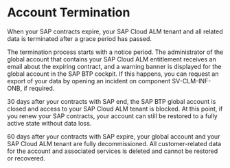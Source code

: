 <!-- loio219d7d0c369c4c7bb68860e7710f25b3 -->

# Account Termination

When your SAP contracts expire, your SAP Cloud ALM tenant and all related data is terminated after a grace period has passed.

The termination process starts with a notice period. The administrator of the global account that contains your SAP Cloud ALM entitlement receives an email about the expiring contract, and a warning banner is displayed for the global account in the SAP BTP cockpit. If this happens, you can request an export of your data by opening an incident on component SV-CLM-INF-ONB, if required.

30 days after your contracts with SAP end, the SAP BTP global account is closed and access to your SAP Cloud ALM tenant is blocked. At this point, if you renew your SAP contracts, your account can still be restored to a fully active state without data loss.

60 days after your contracts with SAP expire, your global account and your SAP Cloud ALM tenant are fully decommissioned. All customer-related data for the account and associated services is deleted and cannot be restored or recovered.

